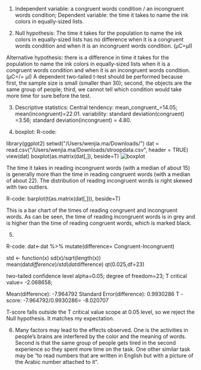 1. Independent variable: a congruent words condition / an incongruent words condition;
Dependent variable: the time it takes to name the ink colors in equally-sized lists.
 
2. Null hypothesis: The time it takes for the population to name the ink colors in equally-sized lists has no difference when it is a congruent words condition and when it is an incongruent words condition.
(μC=μI)

Alternative hypothesis: there is a difference in time it takes for the population to name the ink colors in equally-sized lists when it is a congruent words condition and when it is an incongruent words condition.
(μC=/= μI)
A dependent two-tailed t-test should be performed because first, the sample size is small (smaller than 30); second, the objects are the same group of people; third, we cannot tell which condition would take more time for sure before the test.
 
3. Descriptive statistics:
Central tendency: mean_congruent_=14.05; mean(incongruent)=22.01.
variability: standard deviation(congruent) =3.56; standard deviation(incongruent) = 4.80.
 
4. boxplot:
R-code:
 
library(ggplot2)
setwd("/Users/wenjia.ma/Downloads/")
dat = read.csv("/Users/wenjia.ma/Downloads/stroopdata.csv", header = TRUE)
view(dat)
boxplot(as.matrix(dat[,]), beside=T)
![boxplot](/images/image001.png)


The time it takes in reading incongruent words (with a median of about 15) is generally more than the time in reading congruent words (with a median of about 22). The distribution of reading incongruent words is right skewed with two outliers.
 
R-code:
barplot(t(as.matrix(dat[,])), beside=T)

This is a bar chart of the times of reading congruent and incongruent words. As can be seen, the time of reading incongruent words is in grey and is higher than the time of reading congruent words, which is marked black.
 
5.
 
R-code:
dat<-dat %>%
  mutate(difference= Congruent-Incongruent)
 
std <- function(x) sd(x)/sqrt(length(x))
mean(dat$difference)/std(dat$difference)
qt(0.025,df=23)
 
two-tailed confidence level alpha=0.05;
degree of freedom=23;
T critical value= -2.068658;
 
Mean(difference): -7.964792
Standard Error(difference): 0.9930286
T -score: -7.964792/0.9930286= -8.020707
 
T-score falls outside the T critical value scope at 0.05 level, so we reject the Null hypothesis. It matches my expectation.
 
6. Many factors may lead to the effects observed. One is the activities in people’s brains are interfered by the color and the meaning of words. Second is that the same group of people gets tired in the second experience so they spent more time on the task.
One other similar task may be “to read numbers that are written in English but with a picture of the Arabic number attached to it”.
 

